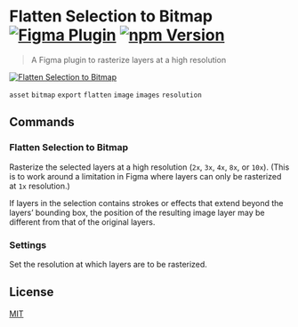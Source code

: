 # Flatten Selection to Bitmap [![Figma Plugin](https://img.shields.io/badge/figma-Flatten%20Selection%20to%20Bitmap-yellow?cacheSeconds=1800)](https://figma.com/community/plugin/837846252158418235/Flatten-Selection-to-Bitmap) [![npm Version](https://img.shields.io/npm/v/figma-flatten-selection-to-bitmap?cacheSeconds=1800)](https://npmjs.com/package/figma-flatten-selection-to-bitmap)

> A Figma plugin to rasterize layers at a high resolution

[![Flatten Selection to Bitmap](https://raw.githubusercontent.com/yuanqing/figma-plugins/master/packages/figma-flatten-selection-to-bitmap/media/cover.png)](https://figma.com/community/plugin/837846252158418235/Flatten-Selection-to-Bitmap)

`asset` `bitmap` `export` `flatten` `image` `images` `resolution`

## Commands

### Flatten Selection to Bitmap

Rasterize the selected layers at a high resolution (`2x`, `3x`, `4x`, `8x`, or `10x`). (This is to work around a limitation in Figma where layers can only be rasterized at `1x` resolution.)

If layers in the selection contains strokes or effects that extend beyond the layers’ bounding box, the position of the resulting image layer may be different from that of the original layers.

### Settings

Set the resolution at which layers are to be rasterized.

## License

[MIT](/LICENSE.md)
